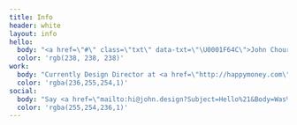 ```yaml
---
title: Info
header: white
layout: info
hello:
  body: "<a href=\"#\" class=\"txt\" data-txt=\"\U0001F64C\">John Choura Jr.</a> is a <a href=\"#\" class=\"txt\" data-txt=\"\U0001F601\">Designer</a>, <a href=\"#\" class=\"txt\" data-txt=\"\U0001F62C\">Developer</a>, <a href=\"#\" class=\"txt\" data-txt=\"\U0001F635\">Artist</a>, and <a href=\"#\" class=\"txt\" data-txt=\"☕️\">Craft Coffee</a> drinker in <a href=\"#\" class=\"txt\" data-txt=\"☀️\">Long Beach</a>, California.\n"
  color: 'rgb(238, 238, 238)'
work:
  body: "Currently Design Director at <a href=\"http://happymoney.com\" class=\"txt\" data-txt=\"\U0001F388\">Happy Money</a>. Occasional Adjunct Design Professor at <a href=\"https://www.biola.edu/art\" class=\"txt\" data-txt=\"\U0001F468‍\U0001F3EB\">Biola University.</a> <del>Previously at Envoy, Signal, and Biola.</del>"
  color: 'rgba(236,255,254,1)'
social:
  body: "Say <a href=\"mailto:hi@john.design?Subject=Hello%21&Body=Was%20looking%20at%20your%20website%20and%20wanted%20to%20say%20hello%21\" class=\"txt\" data-txt=\"\U0001F44B\">Hello</a>, or follow me on <a href=\"http://twitter.com/johnchourajr\" class=\"txt\" data-txt=\"twitter\">Twitter</a>, <a href=\"http://dribbble.com/johnchourajr\" class=\"txt\" data-txt=\"dribbble\">Dribbble</a>, <a href=\"http://instagram.com/johnchoura\" class=\"txt\" data-txt=\"instagram\">Instagram</a>, and <a href=\"http://github.com/johnchourajr\" class=\"txt\" data-txt=\"github\">Github</a>.\n"
  color: 'rgba(255,254,236,1)'
---
```


